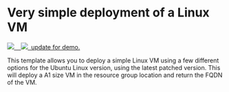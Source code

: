# Very simple deployment of a Linux VM

<a href="https://portal.azure.com/#create/Microsoft.Template/uri/https://github.com/seagullmei/-.git" target="_blank">
    <img src="http://azuredeploy.net/deploybutton.png"/>
</a>
<a href="http://armviz.io/#/?load=https://github.com/seagullmei/-.git" target="_blank">
    <img src="http://armviz.io/visualizebutton.png"/>  update for demo.
</a>


This template allows you to deploy a simple Linux VM using a few different options for the Ubuntu Linux version, using the latest patched version. This will deploy a A1 size VM in the resource group location and return the FQDN of the VM.
